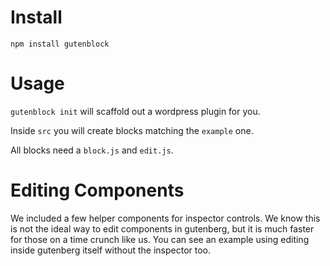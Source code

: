 # Install

`npm install gutenblock`

# Usage

`gutenblock init` will scaffold out a wordpress plugin for you.

Inside `src` you will create blocks matching the `example` one.

All blocks need a `block.js` and `edit.js`.

# Editing Components

We included a few helper components for inspector controls. We know this is not the ideal way to edit components in gutenberg, but it is much faster for those on a time crunch like us. You can see an example using editing inside gutenberg itself without the inspector too.

